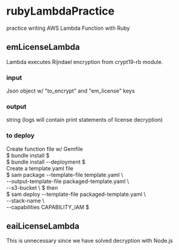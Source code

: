 # rubyLambdaPractice
practice writing AWS Lambda Function with Ruby

## emLicenseLambda
Lambda executes Rijndael encryption from crypt19-rb module.
### input
Json object w/ "to_encrypt" and "em_license" keys
### output
string (logs will contain print statements of license decryption)

### to deploy
Create function file w/ Gemfile  
$ bundle install $  
$ bundle install --deployment $  
Create a template.yaml file    
$ sam package --template-file template.yaml \   
 --output-template-file packaged-template.yaml \  
--s3-bucket <YOUR S3 BUCKET NAME> \  $
then  
$ sam deploy --template-file packaged-template.yaml \  
 --stack-name <STACK NAME> \  
 --capabilities CAPABILITY_IAM $   

## eaiLicenseLambda
This is unnecessary since we have solved decryption with Node.js
